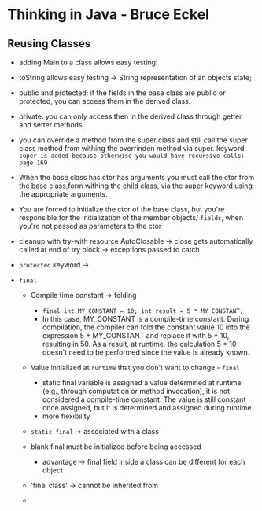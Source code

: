 # Thinking in Java - Bruce Eckel

## Reusing Classes

- adding Main to a class allows easy testing!
- toString allows easy testing -> String representation of an objects state;

- public and protected: if the fields in the base class are public or protected, you can access them in the derived class.
- private: you can only access then in the derived class through getter and setter methods.

- you can override a method from the super class and still call the super class method from withing the overrinden
  method via super. keyword.
  `super is added because otherwise you would have recursive calls: page 169`
- When the base class has ctor has arguments you must call the ctor from the base class,form withing the child class,
  via the super keyword using the appropriate arguments.
- You are forced to initialize the ctor of the base class, but you're responsible for the initialization of the member
  objects/ `fields`, when you're not passed as parameters to the ctor
- cleanup with try-with resource AutoClosable -> close gets automatically called at end of try block -> exceptions
  passed to catch
- `protected` keyword ->
- `final`
    - Compile time constant -> folding
      - `final int MY_CONSTANT = 10;
        int result = 5 * MY_CONSTANT;`
      - In this case, MY_CONSTANT is a compile-time constant. During compilation, the compiler can fold the constant value 10 into the expression 5 * MY_CONSTANT and replace it with 5 * 10, resulting in 50. As a result, at runtime, the calculation 5 * 10 doesn't need to be performed since the value is already known.

    - Value initialized at `runtime` that you don't want to change - `final`
      - static final variable is assigned a value determined at runtime (e.g., through computation or method invocation), it is not considered a compile-time constant. The value is still constant once assigned, but it is determined and assigned during runtime. 
      - more flexibility
    - `static final` -> associated with a class
    - blank final must be initialized before being accessed
      - advantage -> final field inside a class can be different for each object
    - 'final class' -> cannot be inherited from
    - 